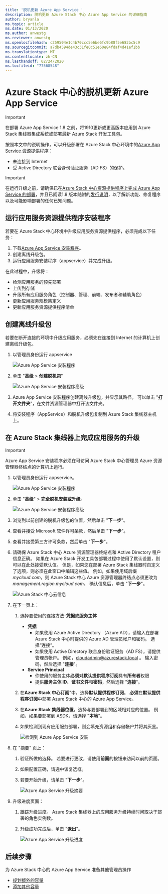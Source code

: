 ```yaml
---
title: '脱机更新 Azure App Service '
description: 脱机更新 Azure Stack 中心 Azure App Service 的详细指南
author: bryanla
ms.topic: article
ms.date: 01/13/2020
ms.author: anwestg
ms.reviewer: anwestg
ms.openlocfilehash: c259504e1c4b70ccc5e6be6fc9b88f5e683bc5c9
ms.sourcegitcommit: a7db4594de43c31fe0c51e60e84fdaf4d41ef1bb
ms.translationtype: MT
ms.contentlocale: zh-CN
ms.lasthandoff: 02/24/2020
ms.locfileid: "77568548"
---
```

# <a name="offline-update-of-azure-app-service-on-azure-stack-hub"></a>Azure Stack 中心的脱机更新 Azure App Service

> [!IMPORTANT]
> 在部署 Azure App Service 1.8 之前，将1910更新或更高版本应用到 Azure Stack 集线器集成系统或部署最新 Azure Stack 开发工具包。

按照本文中的说明操作，可以升级部署在 Azure Stack 中心环境中的[Azure App Service 资源提供程序](azure-stack-app-service-overview.md)：

* 未连接到 Internet
* 受 Active Directory 联合身份验证服务（AD FS）的保护。

> [!IMPORTANT]
> 在运行升级之前，请确保已在[Azure Stack 中心资源提供程序上完成 Azure App Service 的部署](azure-stack-app-service-deploy-offline.md)，并且已阅读1.8 版本随附的[发行说明](azure-stack-app-service-release-notes-update-eight.md)，以了解新功能、修复程序以及可能影响部署的任何已知问题。

## <a name="run-the-app-service-resource-provider-installer"></a>运行应用服务资源提供程序安装程序

若要在 Azure Stack 中心环境中升级应用服务资源提供程序，必须完成以下任务：

1. 下载[Azure App Service 安装程序](https://aka.ms/appsvcupdate8installer)。
2. 创建离线升级包。
3. 运行应用服务安装程序（appservice）并完成升级。

在此过程中，升级将：

* 检测应用服务的预先部署
* 上传到存储
* 升级所有应用服务角色（控制器、管理、前端、发布者和辅助角色）
* 更新应用服务规模集定义
* 更新应用服务资源提供程序清单

## <a name="create-an-offline-upgrade-package"></a>创建离线升级包

若要在断开连接的环境中升级应用服务，必须先在连接到 Internet 的计算机上创建离线升级包。

1. 以管理员身份运行 appservice

    ![Azure App Service 安装程序][1]

2. 单击 "**高级** > **创建脱机包**"

    ![Azure App Service 安装程序高级][2]

3. Azure App Service 安装程序创建离线升级包，并显示其路径。  可以单击 "**打开文件夹**"，在文件资源管理器中打开该文件夹。

4. 将安装程序（AppService）和脱机升级包复制到 Azure Stack 集线器主机上。

## <a name="complete-the-upgrade-of-app-service-on-azure-stack-hub"></a>在 Azure Stack 集线器上完成应用服务的升级

> [!IMPORTANT]
> Azure App Service 安装程序必须在可访问 Azure Stack 中心管理员 Azure 资源管理器终结点的计算机上运行。

1. 以管理员身份运行 appservice。

    ![Azure App Service 安装程序][1]

2. 单击 "**高级**" > **完全脱机安装或升级**。

    ![Azure App Service 安装程序高级][2]

3. 浏览到以前创建的脱机升级包的位置，然后单击 "**下一步**"。

4. 查看并接受 Microsoft 软件许可条款，然后单击 "**下一步**"。

5. 查看并接受第三方许可条款，然后单击 "**下一步**"。

6. 请确保 Azure Stack 中心 Azure 资源管理器终结点和 Active Directory 租户信息正确。 如果在 Azure Stack 开发工具包部署过程中使用了默认设置，则可以在此处接受默认值。 但是，如果您在部署 Azure Stack 集线器时自定义了选项，则必须在此窗口中编辑这些值。 例如，如果使用域后缀*mycloud.com*，则 Azure Stack 中心 Azure 资源管理器终结点必须更改为*management.region.mycloud.com*。 确认信息后，单击 "**下一步**"。

    ![Azure Stack 中心云信息][3]

7. 在下一页上：

   1. 选择要使用的连接方法-**凭据**或**服务主体**
        - **凭据**
            - 如果使用 Azure Active Directory （Azure AD），请输入在部署 Azure Stack 中心时提供的 Azure AD 管理员帐户和密码。 选择“连接”。
            - 如果使用 Active Directory 联合身份验证服务（AD FS），请提供管理员帐户。 例如，cloudadmin@azurestack.local 。 输入密码，然后选择 "**连接**"。
        - **Service Principal**
            - 你使用的服务主体**必须**对**默认提供程序订阅**具有**所有者**权限
            - 提供**服务主体 ID**、**证书文件**和**密码**，然后选择 "**连接**"。

   1. 在**Azure Stack 中心订阅**"中，选择**默认提供程序订阅**。  **必须**在**默认提供程序订阅**中部署 Azure Stack 中心的 Azure App Service。

   1. 在**Azure Stack 集线器位置**，选择与要部署到的区域相对应的位置。 例如，如果要部署到 ASDK，请选择 "**本地**"。
   
   1. 如果检测到现有应用服务部署，则会填充资源组和存储帐户并将其灰显。

      ![检测到 Azure App Service 安装][4]
8. 在 "摘要" 页上：
   1. 验证所做的选择。 若要进行更改，请使用**前面**的按钮来访问以前的页面。
   2. 如果配置正确，请选中该复选框。
   3. 若要开始升级，请单击 "**下一步**"。

       ![Azure App Service 升级摘要][5]

9. 升级进度页面：
    1. 跟踪升级进度。 Azure Stack 集线器上的应用服务升级持续时间取决于部署的角色实例数。
    2. 升级成功完成后，单击 "**退出**"。

        ![Azure App Service 升级进度][6]

<!--Image references-->
[1]: ./media/azure-stack-app-service-update-offline/app-service-exe.png
[2]: ./media/azure-stack-app-service-update-offline/app-service-exe-advanced.png
[3]: ./media/azure-stack-app-service-update-offline/app-service-azure-resource-manager-endpoints.png
[4]: ./media/azure-stack-app-service-update-offline/app-service-installation-detected.png
[5]: ./media/azure-stack-app-service-update-offline/app-service-upgrade-summary.png
[6]: ./media/azure-stack-app-service-update-offline/app-service-upgrade-complete.png

## <a name="next-steps"></a>后续步骤

为 Azure Stack 中心的 Azure App Service 准备其他管理员操作

* [规划额外的容量](azure-stack-app-service-capacity-planning.md)
* [添加其他容量](azure-stack-app-service-add-worker-roles.md)
